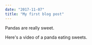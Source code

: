 ```yaml
---
date: "2017-11-07"
title: "My first blog post"
---
```


Pandas are really sweet.

Here's a video of a panda eating sweets.
